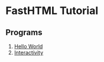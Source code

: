# FastHTML Tutorial

## Programs 

1. [Hello World](programs/hello.py)
2. [Interactivity](programs/interactive.py)

